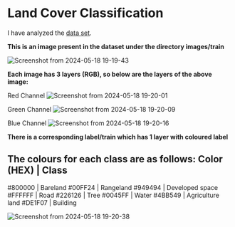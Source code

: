 # Land Cover Classification

I have analyzed the [data set](https://www.kaggle.com/datasets/aletbm/global-land-cover-mapping-openearthmap).

**This is an image present in the dataset under the directory images/train**

![Screenshot from 2024-05-18 19-19-43](https://github.com/abhisheks008/DL-Simplified/assets/146760434/82b95f82-e6b5-4265-89d6-e97c12b849dd)

**Each image has 3 layers (RGB), so below are the layers of the above image:**

Red Channel
![Screenshot from 2024-05-18 19-20-01](https://github.com/abhisheks008/DL-Simplified/assets/146760434/ec853ed6-b71c-4bbe-93ee-58ecce692b45)

Green Channel
![Screenshot from 2024-05-18 19-20-09](https://github.com/abhisheks008/DL-Simplified/assets/146760434/6e521154-e053-455d-9846-b7e324a8ec1e)

Blue Channel
![Screenshot from 2024-05-18 19-20-16](https://github.com/abhisheks008/DL-Simplified/assets/146760434/77b834e0-ea67-4a78-9917-144f9f9f39df)

**There is a corresponding label/train which has 1 layer with coloured label**

The colours for each class are as follows:
Color (HEX)  |	Class
-----------------------
#800000	     |	Bareland
#00FF24	     |	Rangeland
#949494	     |	Developed space
#FFFFFF	     |	Road
#226126	     |	Tree
#0045FF	     |	Water
#4BB549	     |	Agriculture land
#DE1F07	     |	Building

![Screenshot from 2024-05-18 19-20-38](https://github.com/abhisheks008/DL-Simplified/assets/146760434/f87a5c3e-2ad7-495d-8472-aee35c3e30e8)





